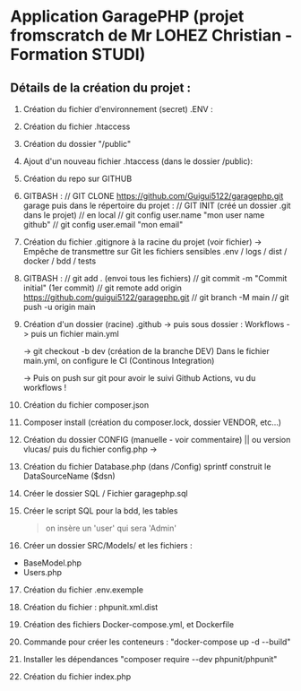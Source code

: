 # Application GaragePHP (projet fromscratch de Mr LOHEZ Christian - Formation STUDI)

## Détails de la création du projet : 

1. Création du fichier d'environnement (secret) .ENV :

2. Création du fichier .htaccess

3. Création du dossier "/public"
4. Ajout d'un nouveau fichier .htaccess (dans le dossier /public):

5. Création du repo sur GITHUB

6. GITBASH :
    // GIT CLONE https://github.com/Guigui5122/garagephp.git garage
puis dans le répertoire du projet : 
    // GIT INIT (créé un dossier .git dans le projet) // en local
    // git config user.name "mon user name github" 
    // git config user.email "mon email"

7. Création du fichier .gitignore à la racine du projet (voir fichier)
    -> Empêche de transmettre sur Git les fichiers sensibles .env / logs / dist / docker / bdd / tests

8. GITBASH : 
// git add . (envoi tous les fichiers)
// git commit -m "Commit initial" (1er commit)
// git remote add origin https://github.com/guigui5122/garagephp.git
// git branch -M main
// git push -u origin main

9. Création d'un dossier (racine) .github
    -> puis sous dossier : Workflows
      ->   puis un fichier main.yml

      -> git checkout -b dev (création de la branche DEV)
      Dans le fichier main.yml, on configure le CI (Continous Integration)

      -> Puis on push sur git pour avoir le suivi Github Actions, vu du workflows !

10. Création du fichier composer.json
11. Composer install (création du composer.lock, dossier VENDOR, etc...)
12. Création du dossier CONFIG (manuelle - voir commentaire) || ou version vlucas/
        puis du fichier config.php
 -> 

13. Création du fichier Database.php (dans /Config)
    sprintf construit le DataSourceName ($dsn)

14. Créer le dossier SQL / Fichier garagephp.sql
15. Créer le script SQL pour la bdd, les tables
    > on insère un 'user' qui sera 'Admin'

16. Créer un dossier SRC/Models/ et les 
fichiers :
- BaseModel.php
- Users.php

17. Création du fichier .env.exemple

18. Création du fichier : phpunit.xml.dist

19. Création des fichiers Docker-compose.yml, et Dockerfile

20. Commande pour créer les conteneurs : "docker-compose up -d --build"

21. Installer les dépendances "composer require --dev phpunit/phpunit"

22. Création du fichier index.php
